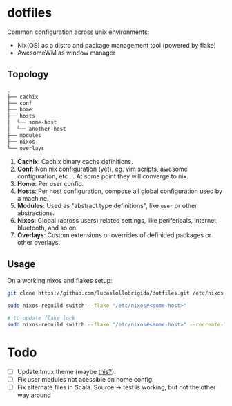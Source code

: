 # dotfiles

Common configuration across unix environments:
+ Nix(OS) as a distro and package management tool (powered by flake)
+ AwesomeWM as window manager

## Topology

```sh
.
├── cachix
├── conf
├── home
├── hosts
│  └── some-host
│  └── another-host
├── modules
├── nixos
└── overlays

```

1. **Cachix**: Cachix binary cache definitions.
2. **Conf**: Non nix configuration (yet), eg. vim scripts, awesome configuration, etc ... At some point they will converge to nix.
3. **Home**: Per user config.
4. **Hosts**: Per host configuration, compose all global configuration used by a machine.
5. **Modules**: Used as "abstract type definitions", like `user` or other abstractions.
6. **Nixos**: Global (across users) related settings, like perifericals, internet, bluetooth, and so on.
6. **Overlays**: Custom extensions or overrides of definided packages or other overlays.

## Usage

On a working nixos and flakes setup:

```sh
git clone https://github.com/lucaslollobrigida/dotfiles.git /etc/nixos

sudo nixos-rebuild switch --flake "/etc/nixos#<some-host>"

# to update flake lock
sudo nixos-rebuild switch --flake "/etc/nixos#<some-host>" --recreate-lock-file
```

# Todo

+ [ ] Update tmux theme (maybe [this?](https://github.com/wfxr/tmux-power)).
+ [ ] Fix user modules not acessible on home config.
+ [ ] Fix alternate files in Scala. Source -> test is working, but not the other way around
